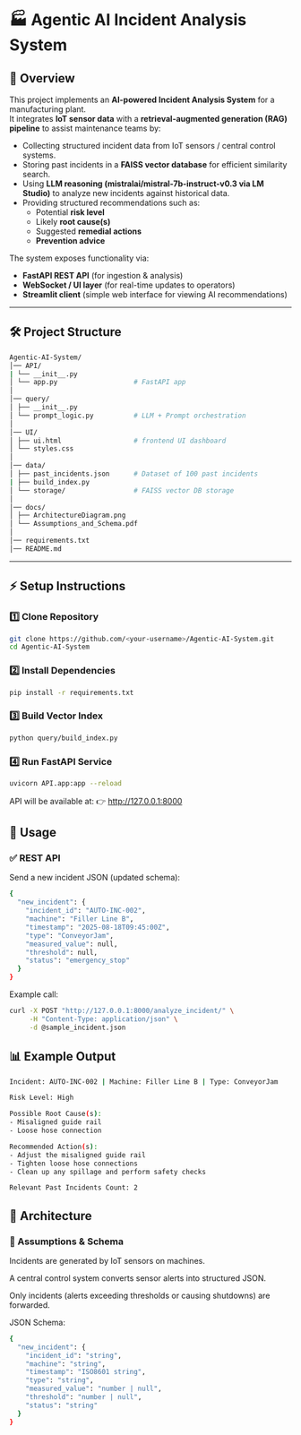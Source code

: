 # 🏭 Agentic AI Incident Analysis System

## 📌 Overview
This project implements an **AI-powered Incident Analysis System** for a manufacturing plant.  
It integrates **IoT sensor data** with a **retrieval-augmented generation (RAG) pipeline** to assist maintenance teams by:

- Collecting structured incident data from IoT sensors / central control systems.  
- Storing past incidents in a **FAISS vector database** for efficient similarity search.  
- Using **LLM reasoning (mistralai/mistral-7b-instruct-v0.3 via LM Studio)** to analyze new incidents against historical data.  
- Providing structured recommendations such as:
  - Potential **risk level**
  - Likely **root cause(s)**
  - Suggested **remedial actions**
  - **Prevention advice**  

The system exposes functionality via:

- **FastAPI REST API** (for ingestion & analysis)  
- **WebSocket / UI layer** (for real-time updates to operators)  
- **Streamlit client** (simple web interface for viewing AI recommendations)  

---

## 🛠️ Project Structure

```bash
Agentic-AI-System/
│── API/
| └── __init__.py
│ └── app.py                   # FastAPI app
│
│── query/
│ ├── __init__.py
│ └── prompt_logic.py          # LLM + Prompt orchestration
│
│── UI/
│ ├── ui.html                  # frontend UI dashboard
│ └── styles.css
│
│── data/
│ ├── past_incidents.json      # Dataset of 100 past incidents
| ├── build_index.py
│ └── storage/                 # FAISS vector DB storage
│
│── docs/
│ ├── ArchitectureDiagram.png
│ └── Assumptions_and_Schema.pdf
│
│── requirements.txt
│── README.md
```


---

## ⚡ Setup Instructions

### 1️⃣ Clone Repository
```bash
git clone https://github.com/<your-username>/Agentic-AI-System.git
cd Agentic-AI-System
```

### 2️⃣ Install Dependencies
```bash
pip install -r requirements.txt
```

### 3️⃣ Build Vector Index
```bash
python query/build_index.py
```

### 4️⃣ Run FastAPI Service
```bash
uvicorn API.app:app --reload
```

API will be available at:
👉 http://127.0.0.1:8000

## 📡 Usage
### ✅ REST API

Send a new incident JSON (updated schema):
```bash
{
  "new_incident": {
    "incident_id": "AUTO-INC-002",
    "machine": "Filler Line B",
    "timestamp": "2025-08-18T09:45:00Z",
    "type": "ConveyorJam",
    "measured_value": null,
    "threshold": null,
    "status": "emergency_stop"
  }
}
```

Example call:
```bash
curl -X POST "http://127.0.0.1:8000/analyze_incident/" \
     -H "Content-Type: application/json" \
     -d @sample_incident.json
```

## 📊 Example Output
```bash
Incident: AUTO-INC-002 | Machine: Filler Line B | Type: ConveyorJam

Risk Level: High

Possible Root Cause(s):
- Misaligned guide rail
- Loose hose connection

Recommended Action(s):
- Adjust the misaligned guide rail
- Tighten loose hose connections
- Clean up any spillage and perform safety checks

Relevant Past Incidents Count: 2
```
## 📐 Architecture
### 📝 Assumptions & Schema

Incidents are generated by IoT sensors on machines.

A central control system converts sensor alerts into structured JSON.

Only incidents (alerts exceeding thresholds or causing shutdowns) are forwarded.

JSON Schema:
```bash
{
  "new_incident": {
    "incident_id": "string",
    "machine": "string",
    "timestamp": "ISO8601 string",
    "type": "string",
    "measured_value": "number | null",
    "threshold": "number | null",
    "status": "string"
  }
}
```
